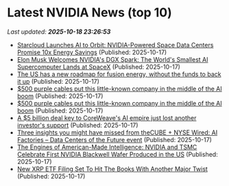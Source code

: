 # Latest NVIDIA News (top 10)
_Last updated: **2025-10-18 23:26:53**_

- [Starcloud Launches AI to Orbit: NVIDIA-Powered Space Data Centers Promise 10x Energy Savings](https://www.ibtimes.com/starcloud-launches-ai-orbit-nvidia-powered-space-data-centers-promise-10x-energy-savings-3787461) (Published: 2025-10-17)
- [Elon Musk Welcomes NVIDIA's DGX Spark: The World's Smallest AI Supercomputer Lands at SpaceX](https://www.ibtimes.com/elon-musk-welcomes-nvidias-dgx-spark-worlds-smallest-ai-supercomputer-lands-spacex-3787464) (Published: 2025-10-17)
- [The US has a new roadmap for fusion energy, without the funds to back it up](https://www.theverge.com/news/802070/nuclear-fusion-energy-ai-trump-roadmap) (Published: 2025-10-17)
- [$500 purple cables put this little-known company in the middle of the AI boom](https://www.cnbc.com/2025/10/17/500-purple-cables-put-credo-in-middle-of-the-ai-boom.html) (Published: 2025-10-17)
- [$500 purple cables put this little-known company in the middle of the AI boom](https://biztoc.com/x/ff4e30346bf69dd3) (Published: 2025-10-17)
- [A $5 billion deal key to CoreWeave's AI empire just lost another investor's support](https://www.businessinsider.com/core-scientific-shareholder-oppose-coreweave-takeover-bid-2025-10) (Published: 2025-10-17)
- [Three insights you might have missed from theCUBE + NYSE Wired: AI Factories – Data Centers of the Future event](https://siliconangle.com/2025/10/17/ai-governance-define-data-centers-aifactoriesdatacenters/) (Published: 2025-10-17)
- [The Engines of American-Made Intelligence: NVIDIA and TSMC Celebrate First NVIDIA Blackwell Wafer Produced in the US](https://blogs.nvidia.com/blog/tsmc-blackwell-manufacturing/) (Published: 2025-10-17)
- [New XRP ETF Filing Set To Hit The Books With Another Major Twist](https://bitcoinist.com/new-xrp-etf-filing-coming/) (Published: 2025-10-17)
